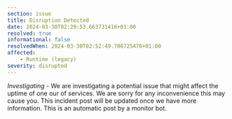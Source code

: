 ```yaml
---
section: issue
title: Disruption Detected
date: 2024-03-30T02:29:53.663731416+01:00
resolved: true
informational: false
resolvedWhen: 2024-03-30T02:52:49.706725476+01:00
affected:
    - Runtime (legacy)
severity: disrupted
---
```

*Investigating* - We are investigating a potential issue that might affect the uptime of one our of services. We are sorry for any inconvenience this may cause you. This incident post will be updated once we have more information.
This is an automatic post by a monitor bot.